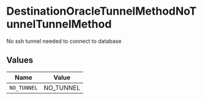 # DestinationOracleTunnelMethodNoTunnelTunnelMethod

No ssh tunnel needed to connect to database


## Values

| Name        | Value       |
| ----------- | ----------- |
| `NO_TUNNEL` | NO_TUNNEL   |
